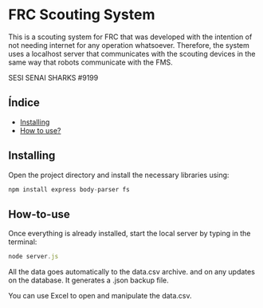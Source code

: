 # FRC Scouting System

This is a scouting system for FRC that was developed with the intention of not needing internet for any operation whatsoever. Therefore, the system uses a localhost server that communicates with the scouting devices in the same way that robots communicate with the FMS.

SESI SENAI SHARKS #9199

## Índice

- [Installing](#installing)
- [How to use?](#How-to-use)

## Installing

Open the project directory and install the necessary libraries using:
```javascript
npm install express body-parser fs
```

## How-to-use

Once everything is already installed, start the local server by typing in the terminal:
```javascript
node server.js
```
All the data goes automatically to the data.csv archive. and on any updates on the database. It generates a .json backup file.

You can use Excel to open and manipulate the data.csv.


